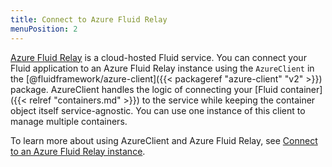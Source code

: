 ```yaml
---
title: Connect to Azure Fluid Relay
menuPosition: 2
---
```


[Azure Fluid Relay](https://aka.ms/azurefluidrelay) is a cloud-hosted Fluid service.
You can connect your Fluid application to an Azure Fluid Relay instance using the `AzureClient` in the [@fluidframework/azure-client]({{< packageref "azure-client" "v2" >}}) package.
AzureClient handles the logic of connecting your [Fluid container]({{< relref "containers.md" >}}) to the service while keeping the container object itself service-agnostic.
You can use one instance of this client to manage multiple containers.

To learn more about using AzureClient and Azure Fluid Relay, see [Connect to an Azure Fluid Relay instance](https://docs.microsoft.com/azure/azure-fluid-relay/how-tos/connect-fluid-azure-service).
